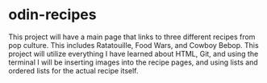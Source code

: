 # odin-recipes
This project will have a main page that links to three different recipes from pop culture.
This includes Ratatouille, Food Wars, and Cowboy Bebop.
This project will utilize everything I have learned about HTML, Git, and using the terminal
I will be inserting images into the recipe pages, and using lists and ordered lists for the actual recipe itself.

